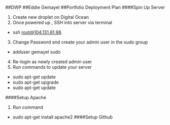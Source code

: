 ##DWP
##Eddie Gemayel
##Portfolio Deployment Plan
####Spin Up Server
1. Create new droplet on Digital Ocean
2. Once powered up , SSH into server via terminal
  * ssh root@104.131.81.98.
3. Change Password and create your admin user in the sudo group
  * adduser gemayel sudo 
4. Re-login as newly created admin user
5. Run commands to update your server
  * sudo apt-get update
  * sudo apt-get upgrade
  * sudo apt-get update

####Setup Apache
1. Run command
  * sudo apt-get install apache2
####Setup Github